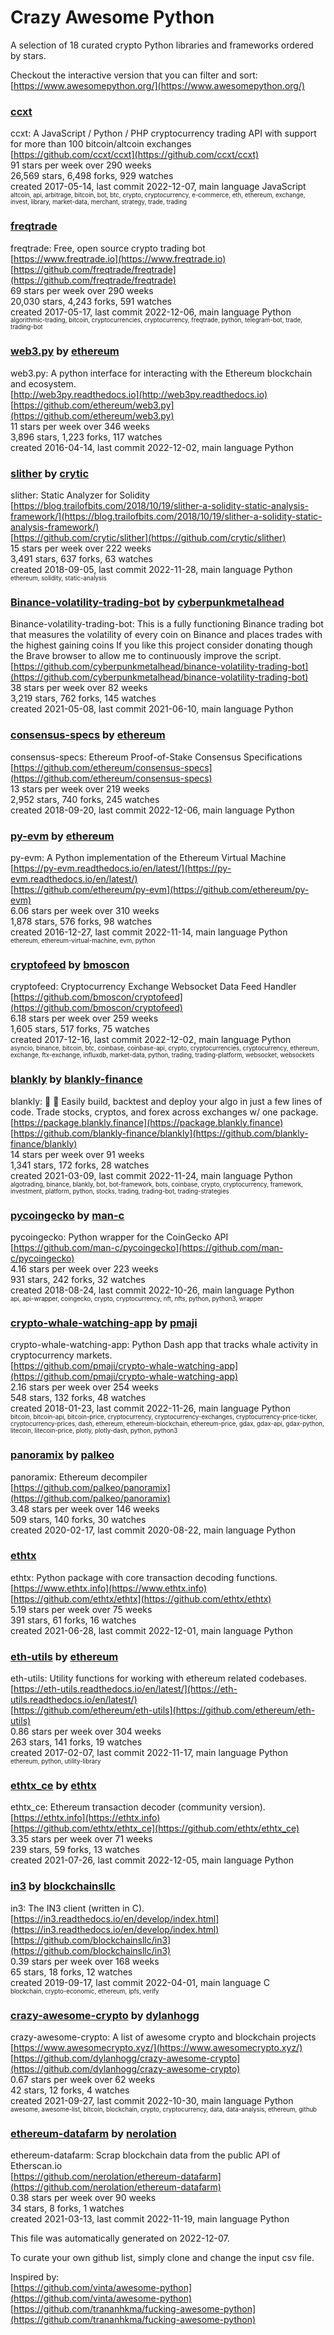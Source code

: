 # Crazy Awesome Python
A selection of 18 curated crypto Python libraries and frameworks ordered by stars.  

Checkout the interactive version that you can filter and sort: 
[https://www.awesomepython.org/](https://www.awesomepython.org/)  


### [ccxt](https://github.com/ccxt/ccxt)  
ccxt: A JavaScript / Python / PHP cryptocurrency trading API with support for more than 100 bitcoin/altcoin exchanges  
[https://github.com/ccxt/ccxt](https://github.com/ccxt/ccxt)  
91 stars per week over 290 weeks  
26,569 stars, 6,498 forks, 929 watches  
created 2017-05-14, last commit 2022-12-07, main language JavaScript  
<sub><sup>altcoin, api, arbitrage, bitcoin, bot, btc, crypto, cryptocurrency, e-commerce, eth, ethereum, exchange, invest, library, market-data, merchant, strategy, trade, trading</sup></sub>


### [freqtrade](https://github.com/freqtrade/freqtrade)  
freqtrade: Free, open source crypto trading bot  
[https://www.freqtrade.io](https://www.freqtrade.io)  
[https://github.com/freqtrade/freqtrade](https://github.com/freqtrade/freqtrade)  
69 stars per week over 290 weeks  
20,030 stars, 4,243 forks, 591 watches  
created 2017-05-17, last commit 2022-12-06, main language Python  
<sub><sup>algorithmic-trading, bitcoin, cryptocurrencies, cryptocurrency, freqtrade, python, telegram-bot, trade, trading-bot</sup></sub>


### [web3.py](https://github.com/ethereum/web3.py) by [ethereum](https://github.com/ethereum)  
web3.py: A python interface for interacting with the Ethereum blockchain and ecosystem.  
[http://web3py.readthedocs.io](http://web3py.readthedocs.io)  
[https://github.com/ethereum/web3.py](https://github.com/ethereum/web3.py)  
11 stars per week over 346 weeks  
3,896 stars, 1,223 forks, 117 watches  
created 2016-04-14, last commit 2022-12-02, main language Python  


### [slither](https://github.com/crytic/slither) by [crytic](https://github.com/crytic)  
slither: Static Analyzer for Solidity  
[https://blog.trailofbits.com/2018/10/19/slither-a-solidity-static-analysis-framework/](https://blog.trailofbits.com/2018/10/19/slither-a-solidity-static-analysis-framework/)  
[https://github.com/crytic/slither](https://github.com/crytic/slither)  
15 stars per week over 222 weeks  
3,491 stars, 637 forks, 63 watches  
created 2018-09-05, last commit 2022-11-28, main language Python  
<sub><sup>ethereum, solidity, static-analysis</sup></sub>


### [Binance-volatility-trading-bot](https://github.com/cyberpunkmetalhead/binance-volatility-trading-bot) by [cyberpunkmetalhead](https://github.com/cyberpunkmetalhead)  
Binance-volatility-trading-bot: This is a fully functioning Binance trading bot that measures the volatility of every coin on Binance and places trades with the highest gaining coins If you like this project consider donating though the Brave browser to allow me to continuously improve the script.  
[https://github.com/cyberpunkmetalhead/binance-volatility-trading-bot](https://github.com/cyberpunkmetalhead/binance-volatility-trading-bot)  
38 stars per week over 82 weeks  
3,219 stars, 762 forks, 145 watches  
created 2021-05-08, last commit 2021-06-10, main language Python  


### [consensus-specs](https://github.com/ethereum/consensus-specs) by [ethereum](https://github.com/ethereum)  
consensus-specs: Ethereum Proof-of-Stake Consensus Specifications  
[https://github.com/ethereum/consensus-specs](https://github.com/ethereum/consensus-specs)  
13 stars per week over 219 weeks  
2,952 stars, 740 forks, 245 watches  
created 2018-09-20, last commit 2022-12-06, main language Python  


### [py-evm](https://github.com/ethereum/py-evm) by [ethereum](https://github.com/ethereum)  
py-evm: A Python implementation of the Ethereum Virtual Machine  
[https://py-evm.readthedocs.io/en/latest/](https://py-evm.readthedocs.io/en/latest/)  
[https://github.com/ethereum/py-evm](https://github.com/ethereum/py-evm)  
6.06 stars per week over 310 weeks  
1,878 stars, 576 forks, 98 watches  
created 2016-12-27, last commit 2022-11-14, main language Python  
<sub><sup>ethereum, ethereum-virtual-machine, evm, python</sup></sub>


### [cryptofeed](https://github.com/bmoscon/cryptofeed) by [bmoscon](https://github.com/bmoscon)  
cryptofeed: Cryptocurrency Exchange Websocket Data Feed Handler  
[https://github.com/bmoscon/cryptofeed](https://github.com/bmoscon/cryptofeed)  
6.18 stars per week over 259 weeks  
1,605 stars, 517 forks, 75 watches  
created 2017-12-16, last commit 2022-12-02, main language Python  
<sub><sup>asyncio, binance, bitcoin, btc, coinbase, coinbase-api, crypto, cryptocurrencies, cryptocurrency, ethereum, exchange, ftx-exchange, influxdb, market-data, python, trading, trading-platform, websocket, websockets</sup></sub>


### [blankly](https://github.com/blankly-finance/blankly) by [blankly-finance](https://github.com/blankly-finance)  
blankly: 🚀 💸  Easily build, backtest and deploy your algo in just a few lines of code. Trade stocks, cryptos, and forex across exchanges w/ one package.  
[https://package.blankly.finance](https://package.blankly.finance)  
[https://github.com/blankly-finance/blankly](https://github.com/blankly-finance/blankly)  
14 stars per week over 91 weeks  
1,341 stars, 172 forks, 28 watches  
created 2021-03-09, last commit 2022-11-24, main language Python  
<sub><sup>algotrading, binance, blankly, bot, bot-framework, bots, coinbase, crypto, cryptocurrency, framework, investment, platform, python, stocks, trading, trading-bot, trading-strategies</sup></sub>


### [pycoingecko](https://github.com/man-c/pycoingecko) by [man-c](https://github.com/man-c)  
pycoingecko: Python wrapper for the CoinGecko API  
[https://github.com/man-c/pycoingecko](https://github.com/man-c/pycoingecko)  
4.16 stars per week over 223 weeks  
931 stars, 242 forks, 32 watches  
created 2018-08-24, last commit 2022-10-26, main language Python  
<sub><sup>api, api-wrapper, coingecko, crypto, cryptocurrency, nft, nfts, python, python3, wrapper</sup></sub>


### [crypto-whale-watching-app](https://github.com/pmaji/crypto-whale-watching-app) by [pmaji](https://github.com/pmaji)  
crypto-whale-watching-app: Python Dash app that tracks whale activity in cryptocurrency markets.  
[https://github.com/pmaji/crypto-whale-watching-app](https://github.com/pmaji/crypto-whale-watching-app)  
2.16 stars per week over 254 weeks  
548 stars, 132 forks, 48 watches  
created 2018-01-23, last commit 2022-11-26, main language Python  
<sub><sup>bitcoin, bitcoin-api, bitcoin-price, cryptocurrency, cryptocurrency-exchanges, cryptocurrency-price-ticker, cryptocurrency-prices, dash, ethereum, ethereum-blockchain, ethereum-price, gdax, gdax-api, gdax-python, litecoin, litecoin-price, plotly, plotly-dash, python, python3</sup></sub>


### [panoramix](https://github.com/palkeo/panoramix) by [palkeo](https://github.com/palkeo)  
panoramix: Ethereum decompiler  
[https://github.com/palkeo/panoramix](https://github.com/palkeo/panoramix)  
3.48 stars per week over 146 weeks  
509 stars, 140 forks, 30 watches  
created 2020-02-17, last commit 2020-08-22, main language Python  


### [ethtx](https://github.com/ethtx/ethtx)  
ethtx: Python package with core transaction decoding functions.  
[https://www.ethtx.info](https://www.ethtx.info)  
[https://github.com/ethtx/ethtx](https://github.com/ethtx/ethtx)  
5.19 stars per week over 75 weeks  
391 stars, 61 forks, 16 watches  
created 2021-06-28, last commit 2022-12-01, main language Python  


### [eth-utils](https://github.com/ethereum/eth-utils) by [ethereum](https://github.com/ethereum)  
eth-utils: Utility functions for working with ethereum related codebases.  
[https://eth-utils.readthedocs.io/en/latest/](https://eth-utils.readthedocs.io/en/latest/)  
[https://github.com/ethereum/eth-utils](https://github.com/ethereum/eth-utils)  
0.86 stars per week over 304 weeks  
263 stars, 141 forks, 19 watches  
created 2017-02-07, last commit 2022-11-17, main language Python  
<sub><sup>ethereum, python, utility-library</sup></sub>


### [ethtx_ce](https://github.com/ethtx/ethtx_ce) by [ethtx](https://github.com/ethtx)  
ethtx_ce: Ethereum transaction decoder (community version).  
[https://ethtx.info](https://ethtx.info)  
[https://github.com/ethtx/ethtx_ce](https://github.com/ethtx/ethtx_ce)  
3.35 stars per week over 71 weeks  
239 stars, 59 forks, 13 watches  
created 2021-07-26, last commit 2022-12-05, main language Python  


### [in3](https://github.com/blockchainsllc/in3) by [blockchainsllc](https://github.com/blockchainsllc)  
in3: The IN3 client (written in C).  
[https://in3.readthedocs.io/en/develop/index.html](https://in3.readthedocs.io/en/develop/index.html)  
[https://github.com/blockchainsllc/in3](https://github.com/blockchainsllc/in3)  
0.39 stars per week over 168 weeks  
65 stars, 18 forks, 12 watches  
created 2019-09-17, last commit 2022-04-01, main language C  
<sub><sup>blockchain, crypto-economic, ethereum, ipfs, verify</sup></sub>


### [crazy-awesome-crypto](https://github.com/dylanhogg/crazy-awesome-crypto) by [dylanhogg](https://github.com/dylanhogg)  
crazy-awesome-crypto: A list of awesome crypto and blockchain projects  
[https://www.awesomecrypto.xyz/](https://www.awesomecrypto.xyz/)  
[https://github.com/dylanhogg/crazy-awesome-crypto](https://github.com/dylanhogg/crazy-awesome-crypto)  
0.67 stars per week over 62 weeks  
42 stars, 12 forks, 4 watches  
created 2021-09-27, last commit 2022-10-30, main language Python  
<sub><sup>awesome, awesome-list, bitcoin, blockchain, crypto, cryptocurrency, data, data-analysis, ethereum, github</sup></sub>


### [ethereum-datafarm](https://github.com/nerolation/ethereum-datafarm) by [nerolation](https://github.com/nerolation)  
ethereum-datafarm: Scrap blockchain data from the public API of Etherscan.io  
[https://github.com/nerolation/ethereum-datafarm](https://github.com/nerolation/ethereum-datafarm)  
0.38 stars per week over 90 weeks  
34 stars, 8 forks, 1 watches  
created 2021-03-13, last commit 2022-11-19, main language Python  


This file was automatically generated on 2022-12-07.  

To curate your own github list, simply clone and change the input csv file.  

Inspired by:  
[https://github.com/vinta/awesome-python](https://github.com/vinta/awesome-python)  
[https://github.com/trananhkma/fucking-awesome-python](https://github.com/trananhkma/fucking-awesome-python)  